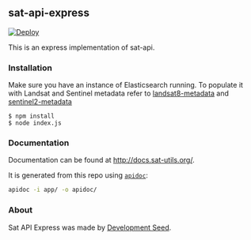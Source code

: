 ## sat-api-express

[![Deploy](https://www.herokucdn.com/deploy/button.svg)](https://heroku.com/deploy)

This is an express implementation of sat-api.

### Installation

Make sure you have an instance of Elasticsearch running. To populate it with Landsat and Sentinel metadata refer to [landsat8-metadata](https://github.com/sat-utils/landsat8-metadata) and [sentinel2-metadata](https://github.com/sat-utils/sentinel2-metadata)

    $ npm install
    $ node index.js

### Documentation

Documentation can be found at http://docs.sat-utils.org/.

It is generated from this repo using [`apidoc`](https://www.npmjs.com/package/apidoc):

```bash
apidoc -i app/ -o apidoc/
```


### About
Sat API Express was made by [Development Seed](http://developmentseed.org).
